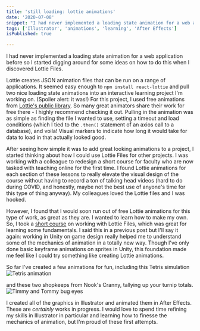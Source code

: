 ```yaml
---
title: 'still loading: lottie animations'
date: '2020-07-08'
snippet: "I had never implemented a loading state animation for a web application before so I started digging around for some ideas on how to do this when I discovered Lottie Files."
tags: ['Illustrator', 'animations', 'learning', 'After Effects']
isPublished: true

---
```

I had never implemented a loading state animation for a web application before so I started digging around for some ideas on how to do this when I discovered Lottie Files.

Lottie creates JSON animation files that can be run on a range of applications. It seemed easy enough to `npm install react-lottie` and pull two nice loading state animations into an interactive learning project I'm working on. (Spoiler alert: it was!) For this project, I used free animations from [Lottie's public library](https://lottiefiles.com/featured). So many great animators share their work for free there - I highly recommend checking it out. Pulling in the animation was as simple as finding the file I wanted to use, setting a timeout and load conditions (which I tied to the `.then()` statement of an axios call to a database), and voila! Visual markers to indicate how long it would take for data to load in that actually looked good.

After seeing how simple it was to add great looking animations to a project, I started thinking about how I could use Lottie Files for other projects. I was working with a colleague to redesign a short course for faculty who are now tasked with teaching online for the first time. I found Lottie animations for each section of these lessons to really elevate the visual design of the course without having to record a ton of talking head videos (hard to do during COVID, and honestly, maybe not the best use of anyone's time for this type of thing anyway). My colleagues loved the Lottie files and I was hooked.

However, I found that I would soon run out of free Lottie animations for this type of work, as great as they are. I wanted to learn how to make my own. So, I took a [short course](https://lottiefiles.com/course) on working with Lottie Files, which was great for learning some fundamentals. I said this in a previous post but I'll say it again: working in Unity on game design really helped me to understand some of the mechanics of animation in a totally new way. Though I've only done basic keyframe animations on sprites in Unity, this foundation made me feel like I could try something like creating Lottie animations. 

So far I've created a few animations for fun, including this Tetris simulation
![Tetris animation](https://lars-prof-site.s3.us-east-2.amazonaws.com/projects/22436-bright-gameboy.gif)

and these two shopkeeps from Nook's Cranny, tallying up your turnip totals.
![Timmy and Tommy bug eyes](https://lars-prof-site.s3.us-east-2.amazonaws.com/projects/23097-twins.gif)

I created all of the graphics in Illustrator and animated them in After Effects. These are *certainly* works in progress. I would love to spend time refining my skills in Illustrator in particular and learning how to finesse the mechanics of animation, but I'm proud of these first attempts. 